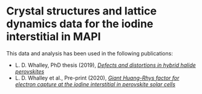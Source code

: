 # Crystal structures and lattice dynamics data for the iodine interstitial in MAPI

This data and analysis has been used in the following publications:
- L. D. Whalley, PhD thesis (2019), [*Defects and distortions in hybrid halide perovskites*](https://doi.org/10.25560/79304)
- L. D. Whalley et al., Pre-print (2020), [*Giant Huang-Rhys factor for electron capture at the iodine interstitial in perovskite solar cells*]()

